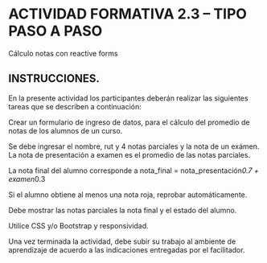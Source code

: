# ACTIVIDAD FORMATIVA 2.3 – TIPO PASO A PASO
Cálculo notas con reactive forms

## INSTRUCCIONES.
En la presente actividad los participantes deberán realizar las siguientes tareas que se describen a continuación:

Crear un formulario de ingreso de datos, para el cálculo del promedio de notas de los alumnos de un curso.

Se debe ingresar el nombre, rut y 4 notas parciales y la nota de un exámen. La nota de presentación a examen es el promedio de las notas parciales.

La nota final del alumno corresponde a nota_final = nota_presentación*0.7 + examen*0.3

Si el alumno obtiene al menos una nota roja, reprobar automáticamente.

Debe mostrar las notas parciales la nota final y el estado del alumno.

Utilice CSS y/o Bootstrap y responsividad.

Una vez terminada la actividad, debe subir su trabajo al ambiente de aprendizaje de acuerdo a las indicaciones entregadas por el facilitador.
